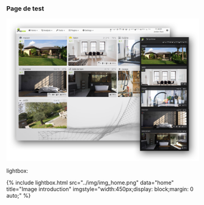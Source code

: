 ### Page de test



![Présentation](../img/img_home.png)



lightbox:


{% include lightbox.html src="../img/img_home.png" data="home" title="Image introduction" imgstyle="width:450px;display: block;margin: 0 auto;" %}

